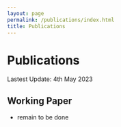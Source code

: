 ```yaml
---
layout: page
permalink: /publications/index.html
title: Publications
---
```


# Publications

Lastest Update: 4th May 2023

## Working Paper

- remain to be done
